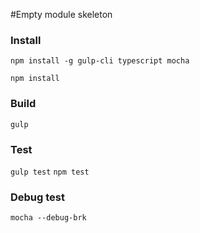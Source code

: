 #Empty module skeleton 

### Install

`npm install -g gulp-cli typescript mocha`

`npm install`

### Build

`gulp`
### Test
`gulp test`
`npm test`
### Debug test
`mocha --debug-brk`

